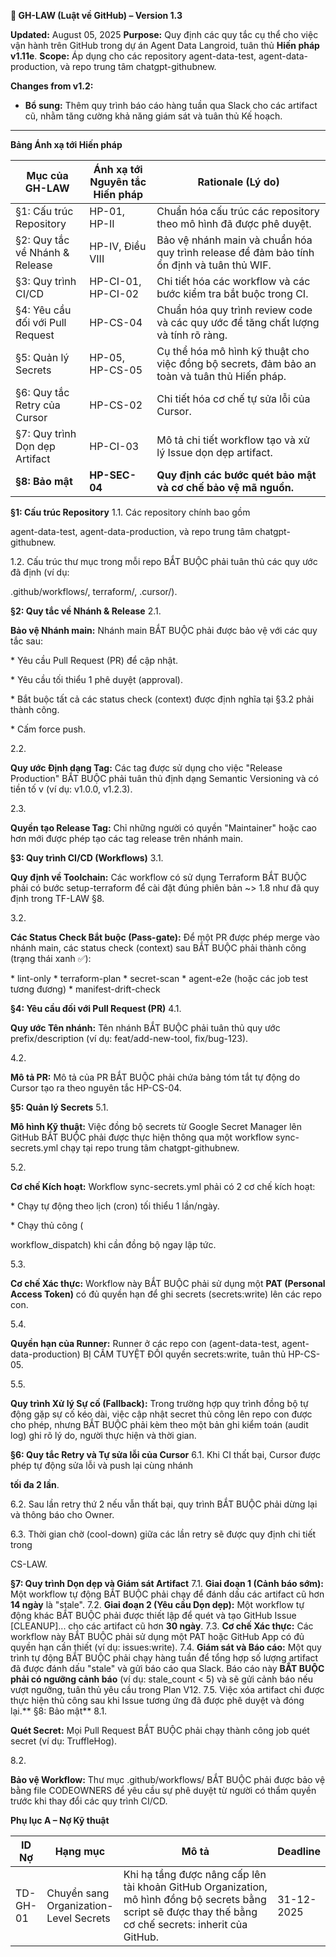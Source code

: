 **🐙 GH-LAW (Luật về GitHub) – Version 1.3**

**Updated:** August 05, 2025 **Purpose:** Quy định các quy tắc cụ thể
cho việc vận hành trên GitHub trong dự án Agent Data Langroid, tuân thủ
**Hiến pháp v1.11e**. **Scope:** Áp dụng cho các repository
agent-data-test, agent-data-production, và repo trung tâm
chatgpt-githubnew.

**Changes from v1.2:**

- **Bổ sung:** Thêm quy trình báo cáo hàng tuần qua Slack cho các
  artifact cũ, nhằm tăng cường khả năng giám sát và tuân thủ Kế hoạch.

**  **

**Bảng Ánh xạ tới Hiến pháp**

<table>
<colgroup>
<col style="width: 23%" />
<col style="width: 21%" />
<col style="width: 54%" />
</colgroup>
<thead>
<tr>
<th>Mục của GH-LAW</th>
<th>Ánh xạ tới Nguyên tắc Hiến pháp</th>
<th>Rationale (Lý do)</th>
</tr>
</thead>
<tbody>
<tr>
<td>§1: Cấu trúc Repository</td>
<td>HP-01, HP-II</td>
<td>Chuẩn hóa cấu trúc các repository theo mô hình đã được phê
duyệt.</td>
</tr>
<tr>
<td>§2: Quy tắc về Nhánh &amp; Release</td>
<td>HP-IV, Điều VIII</td>
<td>Bảo vệ nhánh main và chuẩn hóa quy trình release để đảm bảo tính ổn
định và tuân thủ WIF.</td>
</tr>
<tr>
<td>§3: Quy trình CI/CD</td>
<td>HP-CI-01, HP-CI-02</td>
<td>Chi tiết hóa các workflow và các bước kiểm tra bắt buộc trong
CI.</td>
</tr>
<tr>
<td>§4: Yêu cầu đối với Pull Request</td>
<td>HP-CS-04</td>
<td>Chuẩn hóa quy trình review code và các quy ước để tăng chất lượng và
tính rõ ràng.</td>
</tr>
<tr>
<td>§5: Quản lý Secrets</td>
<td>HP-05, HP-CS-05</td>
<td>Cụ thể hóa mô hình kỹ thuật cho việc đồng bộ secrets, đảm bảo an
toàn và tuân thủ Hiến pháp.</td>
</tr>
<tr>
<td>§6: Quy tắc Retry của Cursor</td>
<td>HP-CS-02</td>
<td>Chi tiết hóa cơ chế tự sửa lỗi của Cursor.</td>
</tr>
<tr>
<td>§7: Quy trình Dọn dẹp Artifact</td>
<td>HP-CI-03</td>
<td>Mô tả chi tiết workflow tạo và xử lý Issue dọn dẹp artifact.</td>
</tr>
<tr>
<td><strong>§8: Bảo mật</strong></td>
<td><strong>HP-SEC-04</strong></td>
<td><strong>Quy định các bước quét bảo mật và cơ chế bảo vệ mã
nguồn.</strong></td>
</tr>
</tbody>
</table>

**§1: Cấu trúc Repository** 1.1. Các repository chính bao gồm

agent-data-test, agent-data-production, và repo trung tâm
chatgpt-githubnew.

1.2. Cấu trúc thư mục trong mỗi repo BẮT BUỘC phải tuân thủ các quy ước
đã định (ví dụ:

.github/workflows/, terraform/, .cursor/).

**§2: Quy tắc về Nhánh & Release** 2.1.

**Bảo vệ Nhánh main:** Nhánh main BẮT BUỘC phải được bảo vệ với các quy
tắc sau:

\* Yêu cầu Pull Request (PR) để cập nhật.

\* Yêu cầu tối thiểu 1 phê duyệt (approval).

\* Bắt buộc tất cả các status check (context) được định nghĩa tại §3.2
phải thành công.

\* Cấm force push.

2.2.

**Quy ước Định dạng Tag:** Các tag được sử dụng cho việc "Release
Production" BẮT BUỘC phải tuân thủ định dạng Semantic Versioning và có
tiền tố v (ví dụ: v1.0.0, v1.2.3).

2.3.

**Quyền tạo Release Tag:** Chỉ những người có quyền "Maintainer" hoặc
cao hơn mới được phép tạo các tag release trên nhánh main.

**§3: Quy trình CI/CD (Workflows)** 3.1.

**Quy định về Toolchain:** Các workflow có sử dụng Terraform BẮT BUỘC
phải có bước setup-terraform để cài đặt đúng phiên bản ~&gt; 1.8 như đã
quy định trong TF-LAW §8.

3.2.

**Các Status Check Bắt buộc (Pass-gate):** Để một PR được phép merge vào
nhánh main, các status check (context) sau BẮT BUỘC phải thành công
(trạng thái xanh ✅):

\* lint-only \* terraform-plan \* secret-scan \* agent-e2e (hoặc các job
test tương đương) \* manifest-drift-check

**§4: Yêu cầu đối với Pull Request (PR)** 4.1.

**Quy ước Tên nhánh:** Tên nhánh BẮT BUỘC phải tuân thủ quy ước
prefix/description (ví dụ: feat/add-new-tool, fix/bug-123).

4.2.

**Mô tả PR:** Mô tả của PR BẮT BUỘC phải chứa bảng tóm tắt tự động do
Cursor tạo ra theo nguyên tắc HP-CS-04.

**§5: Quản lý Secrets** 5.1.

**Mô hình Kỹ thuật:** Việc đồng bộ secrets từ Google Secret Manager lên
GitHub BẮT BUỘC phải được thực hiện thông qua một workflow
sync-secrets.yml chạy tại repo trung tâm chatgpt-githubnew.

5.2.

**Cơ chế Kích hoạt:** Workflow sync-secrets.yml phải có 2 cơ chế kích
hoạt:

\* Chạy tự động theo lịch (cron) tối thiểu 1 lần/ngày.

\* Chạy thủ công (

workflow\_dispatch) khi cần đồng bộ ngay lập tức.

5.3.

**Cơ chế Xác thực:** Workflow này BẮT BUỘC phải sử dụng một **PAT
(Personal Access Token)** có đủ quyền hạn để ghi secrets (secrets:write)
lên các repo con.

5.4.

**Quyền hạn của Runner:** Runner ở các repo con (agent-data-test,
agent-data-production) BỊ CẤM TUYỆT ĐỐI quyền secrets:write, tuân thủ
HP-CS-05.

5.5.

**Quy trình Xử lý Sự cố (Fallback):** Trong trường hợp quy trình đồng bộ
tự động gặp sự cố kéo dài, việc cập nhật secret thủ công lên repo con
được cho phép, nhưng BẮT BUỘC phải kèm theo một bản ghi kiểm toán (audit
log) ghi rõ lý do, người thực hiện và thời gian.

**§6: Quy tắc Retry và Tự sửa lỗi của Cursor** 6.1. Khi CI thất bại,
Cursor được phép tự động sửa lỗi và push lại cùng nhánh

**tối đa 2 lần**.

6.2. Sau lần retry thứ 2 nếu vẫn thất bại, quy trình BẮT BUỘC phải dừng
lại và thông báo cho Owner.

6.3. Thời gian chờ (cool-down) giữa các lần retry sẽ được quy định chi
tiết trong

CS-LAW.

**§7: Quy trình Dọn dẹp và Giám sát Artifact** 7.1. **Giai đoạn 1 (Cảnh
báo sớm):** Một workflow tự động BẮT BUỘC phải chạy để đánh dấu các
artifact cũ hơn **14 ngày** là "stale". 7.2. **Giai đoạn 2 (Yêu cầu Dọn
dẹp):** Một workflow tự động khác BẮT BUỘC phải được thiết lập để quét
và tạo GitHub Issue \[CLEANUP\]... cho các artifact cũ hơn **30 ngày**.
7.3. **Cơ chế Xác thực:** Các workflow này BẮT BUỘC phải sử dụng một PAT
hoặc GitHub App có đủ quyền hạn cần thiết (ví dụ: issues:write). 7.4.
**Giám sát và Báo cáo:** Một quy trình tự động BẮT BUỘC phải chạy hàng
tuần để tổng hợp số lượng artifact đã được đánh dấu "stale" và gửi báo
cáo qua Slack. Báo cáo này **BẮT BUỘC phải có ngưỡng cảnh báo** (ví dụ:
stale\_count &lt; 5) và sẽ gửi cảnh báo nếu vượt ngưỡng, tuân thủ yêu
cầu trong Plan V12. 7.5. Việc xóa artifact chỉ được thực hiện thủ công
sau khi Issue tương ứng đã được phê duyệt và đóng lại.**
§8: Bảo mật** 8.1.

**Quét Secret:** Mọi Pull Request BẮT BUỘC phải chạy thành công job quét
secret (ví dụ: TruffleHog).

8.2.

**Bảo vệ Workflow:** Thư mục .github/workflows/ BẮT BUỘC phải được bảo
vệ bằng file CODEOWNERS để yêu cầu sự phê duyệt từ người có thẩm quyền
trước khi thay đổi các quy trình CI/CD.

**Phụ lục A – Nợ Kỹ thuật**

<table>
<colgroup>
<col style="width: 7%" />
<col style="width: 22%" />
<col style="width: 58%" />
<col style="width: 10%" />
</colgroup>
<thead>
<tr>
<th>ID Nợ</th>
<th>Hạng mục</th>
<th>Mô tả</th>
<th>Deadline</th>
</tr>
</thead>
<tbody>
<tr>
<td>TD-GH-01</td>
<td>Chuyển sang Organization-Level Secrets</td>
<td>Khi hạ tầng được nâng cấp lên tài khoản GitHub Organization, mô hình
đồng bộ secrets bằng script sẽ được thay thế bằng cơ chế secrets:
inherit của GitHub.</td>
<td>31-12-2025</td>
</tr>
</tbody>
</table>
